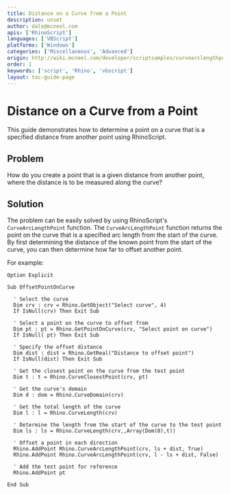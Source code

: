 ```yaml
---
title: Distance on a Curve from a Point
description: unset
author: dale@mcneel.com
apis: ['RhinoScript']
languages: ['VBScript']
platforms: ['Windows']
categories: ['Miscellaneous', 'Advanced']
origin: http://wiki.mcneel.com/developer/scriptsamples/curvearclengthpoint
order: 1
keywords: ['script', 'Rhino', 'vbscript']
layout: toc-guide-page
---
```


# Distance on a Curve from a Point

This guide demonstrates how to determine a point on a curve that is a specified distance from another point using RhinoScript.

## Problem

How do you create a point that is a given distance from another point, where the distance is to be measured along the curve?

## Solution

The problem can be easily solved by using RhinoScript's `CurveArcLengthPoint` function.  The `CurveArcLengthPoint` function returns the point on the curve that is a specified arc length from the start of the curve.  By first determining the distance of the known point from the start of the curve, you can then determine how far to offset another point.

For example:

```vbnet
Option Explicit

Sub OffsetPointOnCurve

  ' Select the curve
  Dim crv : crv = Rhino.GetObject("Select curve", 4)
  If IsNull(crv) Then Exit Sub

  ' Select a point on the curve to offset from      
  Dim pt : pt = Rhino.GetPointOnCurve(crv, "Select point on curve")
  If IsNull( pt) Then Exit Sub

  ' Specify the offset distance    
  Dim dist : dist = Rhino.GetReal("Distance to offset point")
  If IsNull(dist) Then Exit Sub

  ' Get the closest point on the curve from the test point      
  Dim t : t = Rhino.CurveClosestPoint(crv, pt)

  ' Get the curve's domain
  Dim d : dom = Rhino.CurveDomain(crv)

  ' Get the total length of the curve
  Dim l : l = Rhino.CurveLength(crv)

  ' Determine the length from the start of the curve to the test point
  Dim ls : ls = Rhino.CurveLength(crv,,Array(Dom(0),t))

  ' Offset a point in each direction    
  Rhino.AddPoint Rhino.CurveArcLengthPoint(crv, ls + dist, True)
  Rhino.AddPoint Rhino.CurveArcLengthPoint(crv, l - ls + dist, False)

  ' Add the test point for reference
  Rhino.AddPoint pt

End Sub
```
